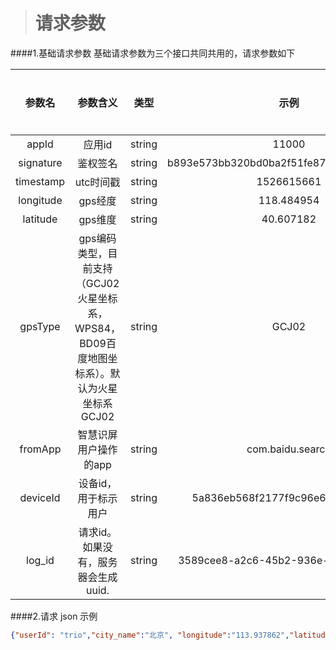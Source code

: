 ># 请求参数


####1.基础请求参数
基础请求参数为三个接口共同共用的，请求参数如下

|参数名|参数含义|类型|示例|是否必须|
|:---:|:---:|:---:|:---:|:---:|
|appId|应用id|string|11000|y|
|signature|鉴权签名|string|b893e573bb320bd0ba2f51fe873cb5a897c9ef46|y|
|timestamp|utc时间戳|string|1526615661|y|
|longitude|gps经度|string|118.484954|y|
|latitude|gps维度|string|40.607182|y|
|gpsType|gps编码类型，目前支持（GCJ02火星坐标系，WPS84，BD09百度地图坐标系）。默认为火星坐标系GCJ02|string|GCJ02|n|
|fromApp|智慧识屏用户操作的app|string|com.baidu.search|n|
|deviceId|设备id，用于标示用户|string|5a836eb568f2177f9c96e6aba4ea3abd|n|
|log_id|请求id。如果没有，服务器会生成uuid.|string|3589cee8-a2c6-45b2-936e-20fc6e3adc0e|n|

####2.请求 json 示例
```json
{"userId": "trio","city_name":"北京", "longitude":"113.937862","latitude":"22.521726","query": "肯德基"}
```
